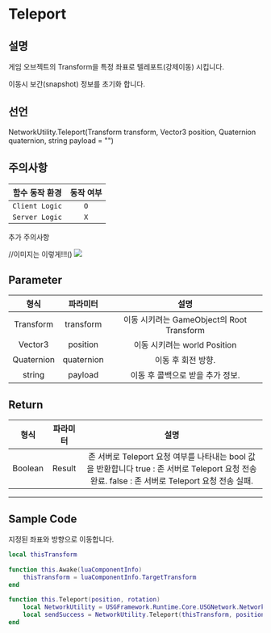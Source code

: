 # Teleport

## 설명

게임 오브젝트의 Transform을 특정 좌표로 텔레포트(강제이동) 시킵니다.

이동시 보간(snapshot) 정보를 초기화 합니다.

## 선언

NetworkUtility.Teleport(Transform transform, Vector3 position, Quaternion quaternion, string payload = "")

## 주의사항
|    **함수 동작 환경**    | **동작 여부** |
|:------------------:|:---------:|
| ```Client Logic``` |  ```O```  |
| ```Server Logic``` |  ```X```  |

추가 주의사항 

//이미지는 이렇게!!!()
![](media/images/Terrain_1.png)

## Parameter
|   **형식**   |      **파라미터**       |   **설명**   |
|:---:|:---:|:---:|
| Transform | transform | 이동 시키려는 GameObject의 Root Transform | 
| Vector3 | position | 이동 시키려는 world Position | 
| Quaternion | quaternion | 이동 후 회전 방향. | 
| string | payload | 이동 후 콜백으로 받을 추가 정보. | 

## Return
|**형식**| **파라미터** |                                                   **설명**                                                    |
|:---:|:--------:|:-----------------------------------------------------------------------------------------------------------:|
|Boolean |  Result  | 존 서버로 Teleport 요청 여부를 나타내는 bool 값을 반환합니다  true : 존 서버로 Teleport 요청 전송 완료.  false : 존 서버로 Teleport 요청 전송 실패. |

---
## Sample Code
지정된 좌표와 방향으로 이동합니다.
```lua
local thisTransform
 
function this.Awake(luaComponentInfo)
    thisTransform = luaComponentInfo.TargetTransform
end
 
function this.Teleport(position, rotation)
    local NetworkUtility = USGFramework.Runtime.Core.USGNetwork.NetworkUtility
    local sendSuccess = NetworkUtility.Teleport(thisTransform, position, rotation)
end
```